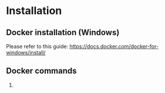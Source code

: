 # Installation

## Docker installation (Windows)

Please refer to this guide: https://docs.docker.com/docker-for-windows/install/

## Docker commands

1. 